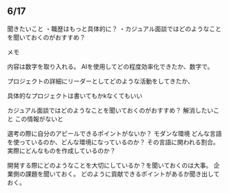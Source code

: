 ## 6/17

聞きたいこと
・職歴はもっと具体的に？
・カジュアル面談ではどのようなことを聞いておくのがおすすめ？

メモ

内容は数字を取り入れる。
AIを使用してどの程度効率化できたか、数字で。

プロジェクトの詳細にリーダーとしてどのような活動をしてきたか、

具体的なプロジェクトは書いてもかkなくてもいい


カジュアル面談ではどのようなことを聞いておくのがおすすめ？
解消したいこと
この情報がないと

選考の際に自分のアピールできるポイントがないか？
モダンな環境
どんな言語を使っているのか、どんな環境になっているのか？
その言語に関われる割合。
実際にどんなものを作成しているのか？

開発する際にどのようなことを大切にしているか？を聞いておくのは大事。
企業側の課題を聞いておく。
どのように貢献できるポイントがあるか聞き出しておく。
